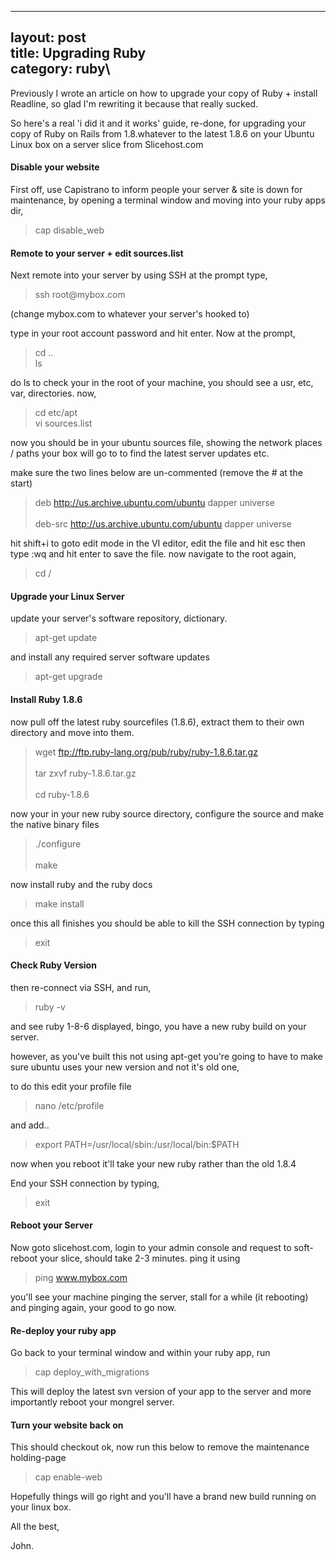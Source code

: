 ------------------------------------------------------------------------

layout: post\
title: Upgrading Ruby\
category: ruby\
----

Previously I wrote an article on how to upgrade your copy of Ruby +
install Readline, so glad I'm rewriting it because that really sucked.

So here's a real 'i did it and it works' guide, re-done, for upgrading
your copy of Ruby on Rails from 1.8.whatever to the latest 1.8.6 on your
Ubuntu Linux box on a server slice from Slicehost.com

#### Disable your website

First off, use Capistrano to inform people your server & site is down
for maintenance, by opening a terminal window and moving into your ruby
apps dir,

> cap disable\_web

#### Remote to your server + edit sources.list

Next remote into your server by using SSH at the prompt type,

> ssh root\@mybox.com

(change mybox.com to whatever your server's hooked to)

type in your root account password and hit enter. Now at the prompt,

> cd ..<br />ls

do ls to check your in the root of your machine, you should see a usr,
etc, var, directories. now,

> cd etc/apt<br />vi sources.list

now you should be in your ubuntu sources file, showing the network
places / paths your box will go to to find the latest server updates
etc.

make sure the two lines below are un-commented (remove the \# at the
start)

> deb http://us.archive.ubuntu.com/ubuntu dapper universe<br />\
> deb-src http://us.archive.ubuntu.com/ubuntu dapper universe

hit shift+i to goto edit mode in the VI editor, edit the file and hit
esc then type :wq and hit enter to save the file. now navigate to the
root again,

> cd /

#### Upgrade your Linux Server

update your server's software repository, dictionary.

> apt-get update

and install any required server software updates

> apt-get upgrade

#### Install Ruby 1.8.6

now pull off the latest ruby sourcefiles (1.8.6), extract them to their
own directory and move into them.

> wget ftp://ftp.ruby-lang.org/pub/ruby/ruby-1.8.6.tar.gz<br />\
> tar zxvf ruby-1.8.6.tar.gz<br />\
> cd ruby-1.8.6<br />

now your in your new ruby source directory, configure the source and
make the native binary files

> ./configure<br />\
> make

now install ruby and the ruby docs

> make install

once this all finishes you should be able to kill the SSH connection by
typing

> exit

#### Check Ruby Version

then re-connect via SSH, and run,

> ruby -v

and see ruby 1-8-6 displayed, bingo, you have a new ruby build on your
server.

however, as you've built this not using apt-get you're going to have to
make sure ubuntu uses your new version and not it's old one,

to do this edit your profile file

> nano /etc/profile

and add..

> export PATH=/usr/local/sbin:/usr/local/bin:\$PATH

now when you reboot it'll take your new ruby rather than the old 1.8.4

End your SSH connection by typing,

> exit

#### Reboot your Server

Now goto slicehost.com, login to your admin console and request to
soft-reboot your slice, should take 2-3 minutes. ping it using

> ping www.mybox.com

you'll see your machine pinging the server, stall for a while (it
rebooting) and pinging again, your good to go now.

#### Re-deploy your ruby app

Go back to your terminal window and within your ruby app, run

> cap deploy\_with\_migrations

This will deploy the latest svn version of your app to the server and
more importantly reboot your mongrel server.

#### Turn your website back on

This should checkout ok, now run this below to remove the maintenance
holding-page

> cap enable-web

Hopefully things will go right and you'll have a brand new build running
on your linux box.

All the best,

John.
